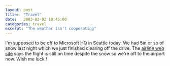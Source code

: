 ```yaml
---
layout: post
title:  "Travel"
date:   2003-02-02 10:45:00
categories: travel
excerpt: "The weather isn't cooperating"
---
```

I'm supposed to be off to Microsoft HQ in Seattle today. We had 5in or so of snow last night which we just finished clearing off the drive. The <a href="http://www.flymanchester.com/frames_flight_schedules_departs.htm">airline web site</a> says the flight is still on time despite the snow so we're off to the airport now. Wish me luck !

